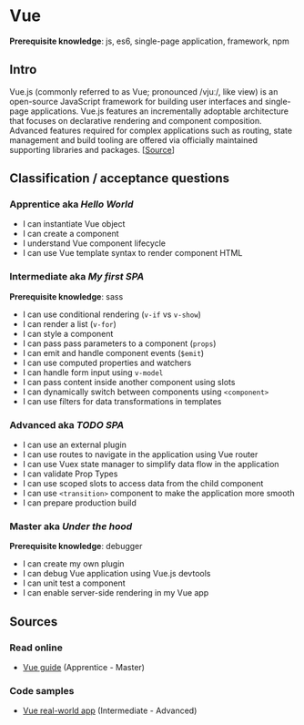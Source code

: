 # Vue

**Prerequisite knowledge**: js, es6, single-page application, framework, npm

## Intro
Vue.js (commonly referred to as Vue; pronounced /vjuː/, like view) is an open-source JavaScript framework for building user interfaces and single-page applications. Vue.js features an incrementally adoptable architecture that focuses on declarative rendering and component composition. Advanced features required for complex applications such as routing, state management and build tooling are offered via officially maintained supporting libraries and packages. [[Source](https://en.wikipedia.org/wiki/Vue.js)]

## Classification / acceptance questions

### Apprentice aka _Hello World_
* I can instantiate Vue object
* I can create a component
* I understand Vue component lifecycle
* I can use Vue template syntax to render component HTML

### Intermediate aka _My first SPA_
**Prerequisite knowledge**: sass
* I can use conditional rendering (`v-if` vs `v-show`)
* I can render a list (`v-for`)
* I can style a component
* I can pass pass parameters to a component (`props`)
* I can emit and handle component events (`$emit`)
* I can use computed properties and watchers
* I can handle form input using `v-model`
* I can pass content inside another component using slots
* I can dynamically switch between components using `<component>`
* I can use filters for data transformations in templates

### Advanced aka _TODO SPA_
* I can use an external plugin
* I can use routes to navigate in the application using Vue router
* I can use Vuex state manager to simplify data flow in the application
* I can validate Prop Types
* I can use scoped slots to access data from the child component
* I can use `<transition>` component to make the application more smooth
* I can prepare production build

### Master aka _Under the hood_
**Prerequisite knowledge**: debugger
* I can create my own plugin
* I can debug Vue application using Vue.js devtools
* I can unit test a component
* I can enable server-side rendering in my Vue app

## Sources

### Read online
* [Vue guide](https://vuejs.org/v2/guide/) (Apprentice - Master)

### Code samples
* [Vue real-world app](https://github.com/gothinkster/vue-realworld-example-app) (Intermediate - Advanced)
